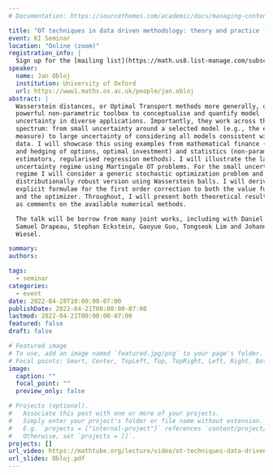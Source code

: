 ```yaml
---
# Documentation: https://sourcethemes.com/academic/docs/managing-content/

title: "OT techniques in data driven methodology: theory and practice from mathematical finance and statistics"
event: KI Seminar
location: "Online (zoom)"
registration_info: |
  Sign up for the [mailing list](https://math.us8.list-manage.com/subscribe/post?u=c9cc3beec9fa57d7299ac161c&id=845fe9abdc) to receive the connection details
speaker:
  name: Jan Obloj
  institution: University of Oxford
  url: https://www1.maths.ox.ac.uk/people/jan.obloj
abstract: |
  Wasserstein distances, or Optimal Transport methods more generally, offer a
  powerful non-parametric toolbox to conceptualise and quantify model
  uncertainty in diverse applications. Importantly, they work across the
  spectrum: from small uncertainty around a selected model (e.g., the empirical
  measure) to large uncertainty of considering all models consistent with the
  data. I will showcase this using examples from mathematical finance (pricing
  and hedging of options, optimal investment) and statistics (non-parametric
  estimators, regularised regression methods). I will illustrate the large
  uncertainty regime using Martingale OT problems. For the small uncertainty
  regime I will consider a generic stochastic optimization problem and its
  distributionally robust version using Wasserstein balls. I will derive
  explicit formulae for the first order correction to both the value function
  and the optimizer. Throughout, I will present both theoretical result, as well
  as comments on the available numerical methods.

  The talk will be borrow from many joint works, including with Daniel Bartl,
  Samuel Drapeau, Stephan Eckstein, Gaoyue Guo, Tongseok Lim and Johannes
  Wiesel.

summary:
authors:

tags:
  - seminar
categories:
  - event
date: 2022-04-28T10:00:00-07:00
publishDate: 2022-04-21T00:00:00-07:00
lastmod: 2022-04-21T00:00:00-07:00
featured: false
draft: false

# Featured image
# To use, add an image named `featured.jpg/png` to your page's folder.
# Focal points: Smart, Center, TopLeft, Top, TopRight, Left, Right, BottomLeft, Bottom, BottomRight.
image:
  caption: ""
  focal_point: ""
  preview_only: false

# Projects (optional).
#   Associate this post with one or more of your projects.
#   Simply enter your project's folder or file name without extension.
#   E.g. `projects = ["internal-project"]` references `content/project/deep-learning/index.md`.
#   Otherwise, set `projects = []`.
projects: []
url_video: https://mathtube.org/lecture/video/ot-techniques-data-driven-methodology-theory-and-practice-mathematical-finance-and
url_slides: Obloj.pdf
---
```

